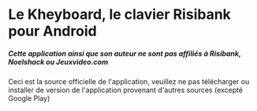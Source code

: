 # Le Kheyboard, le clavier Risibank pour Android

##### Cette application ainsi que son auteur ne sont pas affiliés à Risibank, Noelshack ou Jeuxvideo.com

Ceci est la source officielle de l'application, veuillez ne pas télécharger ou installer de version de l'application provenant d'autres sources (excepté Google Play)